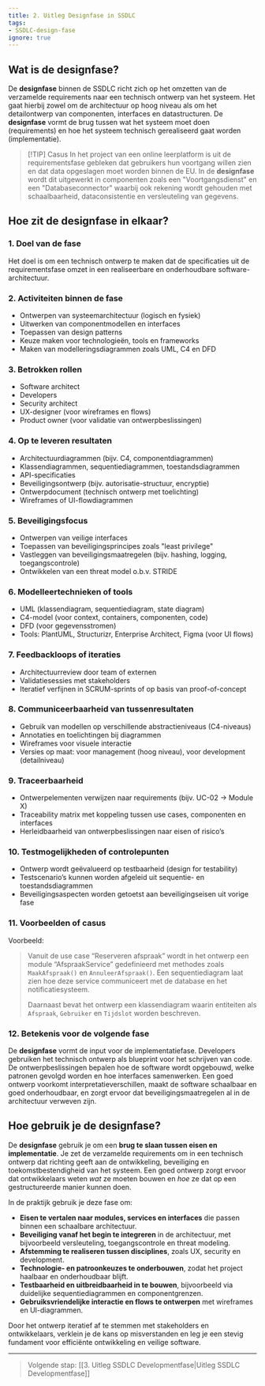```yaml
---
title: 2. Uitleg Designfase in SSDLC
tags:
- SSDLC-design-fase
ignore: true
---
```


## Wat is de designfase?
De **designfase** binnen de SSDLC richt zich op het omzetten van de verzamelde requirements naar een technisch ontwerp van het systeem. Het gaat hierbij zowel om de architectuur op hoog niveau als om het detailontwerp van componenten, interfaces en datastructuren. De **designfase** vormt de brug tussen wat het systeem moet doen (requirements) en hoe het systeem technisch gerealiseerd gaat worden (implementatie).

> [!TIP] Casus
> In het project van een online leerplatform is uit de requirementsfase gebleken dat gebruikers hun voortgang willen zien en dat data opgeslagen moet worden binnen de EU. In de **designfase** wordt dit uitgewerkt in componenten zoals een "Voortgangsdienst" en een "Databaseconnector" waarbij ook rekening wordt gehouden met schaalbaarheid, dataconsistentie en versleuteling van gegevens.

## Hoe zit de designfase in elkaar?
### 1. Doel van de fase
Het doel is om een technisch ontwerp te maken dat de specificaties uit de requirementsfase omzet in een realiseerbare en onderhoudbare software-architectuur.

### 2. Activiteiten binnen de fase
- Ontwerpen van systeemarchitectuur (logisch en fysiek)
- Uitwerken van componentmodellen en interfaces
- Toepassen van design patterns
- Keuze maken voor technologieën, tools en frameworks
- Maken van modelleringsdiagrammen zoals UML, C4 en DFD

### 3. Betrokken rollen
- Software architect
- Developers
- Security architect
- UX-designer (voor wireframes en flows)
- Product owner (voor validatie van ontwerpbeslissingen)

### 4. Op te leveren resultaten
- Architectuurdiagrammen (bijv. C4, componentdiagrammen)
- Klassendiagrammen, sequentiediagrammen, toestandsdiagrammen
- API-specificaties
- Beveiligingsontwerp (bijv. autorisatie-structuur, encryptie)
- Ontwerpdocument (technisch ontwerp met toelichting)
- Wireframes of UI-flowdiagrammen

### 5. Beveiligingsfocus
- Ontwerpen van veilige interfaces
- Toepassen van beveiligingsprincipes zoals "least privilege"
- Vastleggen van beveiligingsmaatregelen (bijv. hashing, logging, toegangscontrole)
- Ontwikkelen van een threat model o.b.v. STRIDE

### 6. Modelleertechnieken of tools
- UML (klassendiagram, sequentiediagram, state diagram)
- C4-model (voor context, containers, componenten, code)
- DFD (voor gegevensstromen)
- Tools: PlantUML, Structurizr, Enterprise Architect, Figma (voor UI flows)

### 7. Feedbackloops of iteraties
- Architectuurreview door team of externen
- Validatiesessies met stakeholders
- Iteratief verfijnen in SCRUM-sprints of op basis van proof-of-concept

### 8. Communiceerbaarheid van tussenresultaten
- Gebruik van modellen op verschillende abstractieniveaus (C4-niveaus)
- Annotaties en toelichtingen bij diagrammen
- Wireframes voor visuele interactie
- Versies op maat: voor management (hoog niveau), voor development (detailniveau)

### 9. Traceerbaarheid
- Ontwerpelementen verwijzen naar requirements (bijv. UC-02 → Module X)
- Traceability matrix met koppeling tussen use cases, componenten en interfaces
- Herleidbaarheid van ontwerpbeslissingen naar eisen of risico’s

### 10. Testmogelijkheden of controlepunten
- Ontwerp wordt geëvalueerd op testbaarheid (design for testability)
- Testscenario’s kunnen worden afgeleid uit sequentie- en toestandsdiagrammen
- Beveiligingsaspecten worden getoetst aan beveiligingseisen uit vorige fase

### 11. Voorbeelden of casus
Voorbeeld:
> Vanuit de use case “Reserveren afspraak” wordt in het ontwerp een module “AfspraakService” gedefinieerd met methodes zoals `MaakAfspraak()` en `AnnuleerAfspraak()`. Een sequentiediagram laat zien hoe deze service communiceert met de database en het notificatiesysteem.
>
> Daarnaast bevat het ontwerp een klassendiagram waarin entiteiten als `Afspraak`, `Gebruiker` en `Tijdslot` worden beschreven.

### 12. Betekenis voor de volgende fase
De **designfase** vormt de input voor de implementatiefase. Developers gebruiken het technisch ontwerp als blueprint voor het schrijven van code. De ontwerpbeslissingen bepalen hoe de software wordt opgebouwd, welke patronen gevolgd worden en hoe interfaces samenwerken. Een goed ontwerp voorkomt interpretatieverschillen, maakt de software schaalbaar en goed onderhoudbaar, en zorgt ervoor dat beveiligingsmaatregelen al in de architectuur verweven zijn.

## Hoe gebruik je de designfase?
De **designfase** gebruik je om een **brug te slaan tussen eisen en implementatie**. Je zet de verzamelde requirements om in een technisch ontwerp dat richting geeft aan de ontwikkeling, beveiliging en toekomstbestendigheid van het systeem. Een goed ontwerp zorgt ervoor dat ontwikkelaars weten _wat_ ze moeten bouwen en _hoe_ ze dat op een gestructureerde manier kunnen doen.

In de praktijk gebruik je deze fase om:
- **Eisen te vertalen naar modules, services en interfaces** die passen binnen een schaalbare architectuur.
- **Beveiliging vanaf het begin te integreren** in de architectuur, met bijvoorbeeld versleuteling, toegangscontrole en threat modeling.
- **Afstemming te realiseren tussen disciplines**, zoals UX, security en development.
- **Technologie- en patroonkeuzes te onderbouwen**, zodat het project haalbaar en onderhoudbaar blijft.
- **Testbaarheid en uitbreidbaarheid in te bouwen**, bijvoorbeeld via duidelijke sequentiediagrammen en componentgrenzen.
- **Gebruiksvriendelijke interactie en flows te ontwerpen** met wireframes en UI-diagrammen.

Door het ontwerp iteratief af te stemmen met stakeholders en ontwikkelaars, verklein je de kans op misverstanden en leg je een stevig fundament voor efficiënte ontwikkeling en veilige software.

---

> Volgende stap: [[3. Uitleg SSDLC Developmentfase|Uitleg SSDLC Developmentfase]]
